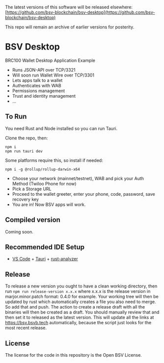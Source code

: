 The latest versions of this software will be released elsewhere: [https://github.com/bsv-blockchain/bsv-desktop](https://github.com/bsv-blockchain/bsv-desktop)

This repo will remain an archive of earlier versions for posterity.

# BSV Desktop

BRC100 Wallet Desktop Application Example

- Runs JSON-API over TCP/3321
- Will soon run Wallet Wire over TCP/3301
- Lets apps talk to a wallet
- Authenticates with WAB
- Permissions management
- Trust and identity management
- ...

## To Run

You need Rust and Node installed so you can run Tauri.

Clone the repo, then:

```
npm i
npm run tauri dev
```

Some platforms require this, so install if needed:
```
npm i -g @rollup/rollup-darwin-x64 
```

- Choose your network (mainnet/testnet), WAB and pick your Auth Method (Twiloo Phone for now)
- Pick a Storage URL
- Proceed to the wallet greeter, enter your phone, code, password, save recovery key
- You are in! Now BSV apps will work.

## Compiled version

Coming soon.

## Recommended IDE Setup

- [VS Code](https://code.visualstudio.com/) + [Tauri](https://marketplace.visualstudio.com/items?itemName=tauri-apps.tauri-vscode) + [rust-analyzer](https://marketplace.visualstudio.com/items?itemName=rust-lang.rust-analyzer)

## Release

To release a new version you ought to have a clean working directory, then run `npm run release-version x.x.x` where x.x.x is the release version in marjor.minor.patch format: 0.4.0 for example.
Your working tree will then be updated by rust which automatically creates a file you also need to merge. So add that and push. The action to create a release draft with all the binaries will then be created as a draft. You should manually review that and then set it to released as the latest version. This will update all the links at https://bsv.bsvb.tech automatically, because the script just looks for the most recent release.

## License

The license for the code in this repository is the Open BSV License.
